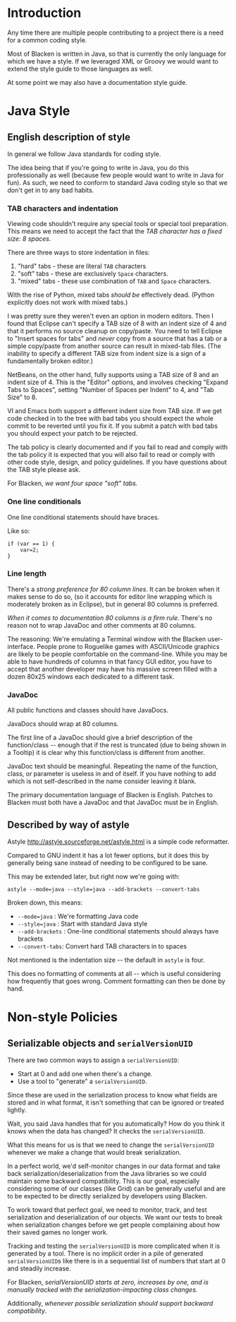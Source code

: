 # Introduction #

Any time there are multiple people contributing to a project there is a need for a common coding style.

Most of Blacken is written in Java, so that is currently the only language for which we have a style. If we leveraged XML or Groovy we would want to extend the style guide to those languages as well.

At some point we may also have a documentation style guide.

# Java Style #

## English description of style ##

In general we follow Java standards for coding style.

The idea being that if you're going to write in Java, you do this professionally as well (because few people would want to write in Java for fun). As such, we need to conform to standard Java coding style so that we don't get in to any bad habits.

### TAB characters and indentation ###

Viewing code shouldn't require any special tools or special tool preparation. This means we need to accept the fact that the _TAB character has a fixed size: 8 spaces._

There are three ways to store indentation in files:

  1. "hard" tabs - these are literal `TAB` characters
  1. "soft" tabs - these are exclusively `Space` characters.
  1. "mixed" tabs - these use combination of `TAB` and `Space` characters.

With the rise of Python, mixed tabs _should be_ effectively dead. (Python explicitly does not work with mixed tabs.)

I was pretty sure they weren't even an option in modern editors. Then I found that Eclipse can't specify a TAB size of 8 with an indent size of 4 and that it performs no source cleanup on copy/paste. You need to tell Eclipse to "Insert spaces for tabs" and _never_ copy from a source that has a tab or a simple copy/paste from another source can result in mixed-tab files. (The inability to specify a different TAB size from indent size is a sign of a fundamentally broken editor.)

NetBeans, on the other hand, fully supports using a TAB size of 8 and an indent size of 4. This is the "Editor" options, and involves checking "Expand Tabs to Spaces", setting "Number of Spaces per Indent" to 4, and "Tab Size" to 8.

VI and Emacs both support a different indent size from TAB size. If we get code checked in to the tree with bad tabs you should expect the whole commit to be reverted until you fix it. If you submit a patch with bad tabs you should expect your patch to be rejected.

The tab policy is clearly documented and if you fail to read and comply with the tab policy it is expected that you will also fail to read or comply with other code style, design, and policy guidelines. If you have questions about the TAB style please ask.

For Blacken, _we want four space "soft" tabs._

### One line conditionals ###

One line conditional statements should have braces.

Like so:

```
if (var == 1) {
    var=2;
}
```

### Line length ###

There's a _strong preference for 80 column lines_. It can be broken when it makes sense to do so, (so it accounts for editor line wrapping which is moderately broken as in Eclipse), but in general 80 columns is preferred.

_When it comes to documentation 80 columns is a firm rule._ There's no reason not to wrap JavaDoc and other comments at 80 columns.

The reasoning: We're emulating a Terminal window with the Blacken user-interface. People prone to Roguelike games with ASCII/Unicode graphics are likely to be people comfortable on the command-line. While you may be able to have hundreds of columns in that fancy GUI editor, you have to accept that another developer may have his massive screen filled with a dozen 80x25 windows each dedicated to a different task.

### JavaDoc ###

All public functions and classes should have JavaDocs.

JavaDocs should wrap at 80 columns.

The first line of a JavaDoc should give a brief description of the function/class -- enough that if the rest is truncated (due to being shown in a Tooltip) it is clear why this function/class is different from another.

JavaDoc text should be meaningful. Repeating the name of the function, class, or parameter is useless in and of itself. If you have nothing to add which is not self-described in the name consider leaving it blank.

The primary documentation language of Blacken is English. Patches to Blacken must both have a JavaDoc and that JavaDoc must be in English.

## Described by way of astyle ##

Astyle <http://astyle.sourceforge.net/astyle.html> is a simple code reformatter.

Compared to GNU indent it has a lot fewer options, but it does this by generally being sane instead of needing to be configured to be sane.

This may be extended later, but right now we're going with:

```
astyle --mode=java --style=java --add-brackets --convert-tabs
```

Broken down, this means:

  * `--mode=java` : We're formatting Java code
  * `--style=java` : Start with standard Java style
  * `--add-brackets` : One-line conditional statements should always have brackets
  * `--convert-tabs`: Convert hard TAB characters in to spaces

Not mentioned is the indentation size -- the default in `astyle` is four.

This does no formatting of comments at all -- which is useful considering how frequently that goes wrong. Comment formatting can then be done by hand.

# Non-style Policies #

## Serializable objects and `serialVersionUID` ##

There are two common ways to assign a `serialVersionUID`:

  * Start at 0 and add one when there's a change.
  * Use a tool to "generate" a `serialVersionUID`.

Since these are used in the serialization process to know what fields are stored and in what format, it isn't something that can be ignored or treated lightly.

Wait, you said Java handles that for you automatically? How do you think it knows when the data has changed? It checks the `serialVersionUID`.

What this means for us is that we need to change the `serialVersionUID` whenever we make a change that would break serialization.

In a perfect world, we'd self-monitor changes in our data format and take back serialization/deserialization from the Java libraries so we could maintain some backward compatibility. This is our goal, especially considering some of our classes (like Grid) can be generally useful and are to be expected to be directly serialized by developers using Blacken.

To work toward that perfect goal, we need to monitor, track, and test serialization and deserialization of our objects. We want our tests to break when serialization changes before we get people complaining about how their saved games no longer work.

Tracking and testing the `serialVersionUID` is more complicated when it is generated by a tool. There is no implicit order in a pile of generated `serialVersionUID`s like there is in a sequential list of numbers that start at 0 and steadily increase.

For Blacken, _serialVersionUID starts at zero, increases by one, and is manually tracked with the serialization-impacting class changes._

Additionally, _whenever possible serialization should support backward compatibility_.